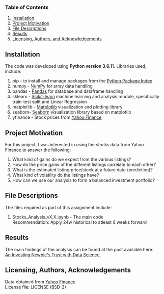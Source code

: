 
### Table of Contents

1. [Installation](#installation)
2. [Project Motivation](#motivation)
3. [File Descriptions](#files)
4. [Results](#results)
5. [Licensing, Authors, and Acknowledgements](#licensing)

## Installation <a name="installation"></a>

The code was developed using <b>Python version 3.6.11.</b> Libraries used, include: <br>
1. pip - to install and manage packages from the [Python Package Index](https://pypi.org/)
2. numpy - [NumPy](https://numpy.org/) for array data handling
3. pandas - [Pandas](https://pandas.pydata.org/) for database and dataframe handling
4. sklearn - [Scikit-learn](https://scikit-learn.org/stable/)  machine learning and analysis module, specifically train-test split and Linear Regression
5. matplotlib - [Matplotlib](https://matplotlib.org/) visualization and plotting library
6. seaborn- [Seaborn](https://seaborn.pydata.org/) visualization library based on matplotlib
7. yfinance - Stock prices from [Yahoo Finance](https://finance.yahoo.com/)

## Project Motivation<a name="motivation"></a>

For this project, I was interested in using the stocks data from Yahoo Finance to answer the following:

1. What kind of gains do we expect from the various listings?
2. How do the price gains of the different listings correlate to each other?
3. What is the estimated listing price/stock at a future date (prediction)?
4. What kind of volatility do the listings have?
5. How can we use our analysis to form a balanced investment portfolio?

## File Descriptions <a name="files"></a>

The files required as part of this assignment include: <br>
1. Stocks_Analysis_vX.X.ipynb - The main code </br>
Recommendation: Apply 24w historical to atleast 6 weeks forward

## Results<a name="results"></a>

The main findings of the analysis can be found at the post available here: [An Investing Newbie's Tryst with Data Science](https://medium.com/@kgraghav/an-investing-newbies-tryst-with-data-science-241737102a6a).

## Licensing, Authors, Acknowledgements<a name="licensing"></a>

Data obtained from [Yahoo Finance](https://finance.yahoo.com/)<br>
License file: LICENSE (BSD-2)<br>

